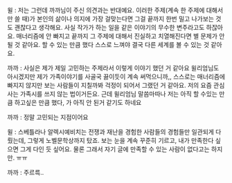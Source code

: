 윌 : 저는 그런데 까까님이 주신 의견과는 반대예요. 이러한 주제(계속 한 주제에 대해서만 쓸 때)가 본인의 삶이나 의지에 가장 걸맞는다면 그걸 끝까지 한번 밀고 나가보는 것도 괜찮다고 생각해요. 사실 작가가 하는 일을 같은 이야기의 무수한 변주라고도 하잖아요. 매너리즘에 안 빠지고 끝까지 그 주제에 대해서 진실하고 치열해진다면 별 문제가 안 될 것 같아요. 할 수 있는 만큼 했다 스스로 느껴야 결국 다른 세계를 볼 수 있는 것 같아요.

까까 : 사실은 제가 제일 고민하는 주제라서 이렇게 이야기 했던 거 같아요 윌리엄님도 아시겠지만 제가 가족이야기를 사골국 끓이듯이 계속 써먹으니까,, 스스로는 매너리즘에 빠지지 않지만 보는 사람들이 지칠까봐 걱정이 되어서 그랬던 거 같아요. 저의 요즘 관심사는 가족시를 쓰지 않는 법이거든요. 근데 윌리엄님 말씀마따나 저는 아직 할 수있는 만큼 하고싶은 만큼 했다, 가 아직 안 된거 같기도 하네요

까까 : 정말 고민되는 지점이어요

윌 : 스베틀라나 알렉시예비치는 전쟁과 재난을 경험한 사람들의 경험들만 일관되게 다뤘는데, 그렇게 노벨문학상까지 탔죠. 보는 눈을 계속 꾸준히 기르고, 내가 만족한다 싶으면 그게 다인 듯 싶어요. 물론 그래서 자기 글에 만족할 수 있는 사람이 없다고는 하지만. ㅠㅠ

까까 : 주르륵..
